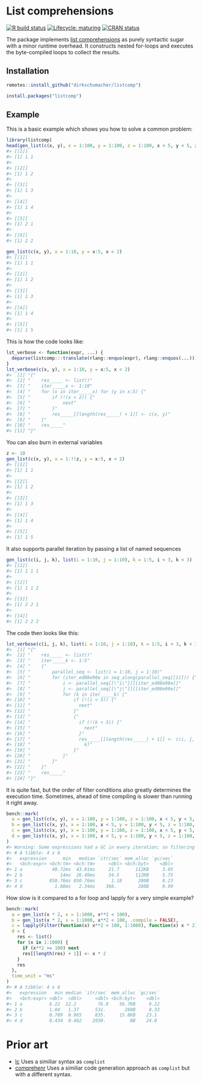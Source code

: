 
<!-- README.md is generated from README.Rmd. Please edit that file -->

# List comprehensions

<!-- badges: start -->

[![R build
status](https://github.com/dirkschumacher/listcomp/workflows/R-CMD-check/badge.svg)](https://github.com/dirkschumacher/listcomp/actions)
[![Lifecycle:
maturing](https://img.shields.io/badge/lifecycle-maturing-blue.svg)](https://www.tidyverse.org/lifecycle/#maturing)
[![CRAN
status](https://www.r-pkg.org/badges/version/listcomp)](https://CRAN.R-project.org/package=listcomp)
<!-- badges: end -->

The package implements [list
comprehensions](https://en.wikipedia.org/wiki/List_comprehension) as
purely syntactic sugar with a minor runtime overhead. It constructs
nested for-loops and executes the byte-compiled loops to collect the
results.

## Installation

``` r
remotes::install_github("dirkschumacher/listcomp")
```

``` r
install.packages("listcomp")
```

## Example

This is a basic example which shows you how to solve a common problem:

``` r
library(listcomp)
head(gen_list(c(x, y), x = 1:100, y = 1:100, z = 1:100, x < 5, y < 5, z == x + y))
#> [[1]]
#> [1] 1 1
#> 
#> [[2]]
#> [1] 1 2
#> 
#> [[3]]
#> [1] 1 3
#> 
#> [[4]]
#> [1] 1 4
#> 
#> [[5]]
#> [1] 2 1
#> 
#> [[6]]
#> [1] 2 2
```

``` r
gen_list(c(x, y), x = 1:10, y = x:5, x < 2)
#> [[1]]
#> [1] 1 1
#> 
#> [[2]]
#> [1] 1 2
#> 
#> [[3]]
#> [1] 1 3
#> 
#> [[4]]
#> [1] 1 4
#> 
#> [[5]]
#> [1] 1 5
```

This is how the code looks like:

``` r
lst_verbose <- function(expr, ...) {
  deparse(listcomp:::translate(rlang::enquo(expr), rlang::enquos(...)))
}
lst_verbose(c(x, y), x = 1:10, y = x:5, x < 2)
#>  [1] "{"                                                  
#>  [2] "    res_____ <- list()"                             
#>  [3] "    iter_____x <- 1:10"                             
#>  [4] "    for (x in iter_____x) for (y in x:5) {"         
#>  [5] "        if (!(x < 2)) {"                            
#>  [6] "            next"                                   
#>  [7] "        }"                                          
#>  [8] "        res_____[[length(res_____) + 1]] <- c(x, y)"
#>  [9] "    }"                                              
#> [10] "    res_____"                                       
#> [11] "}"
```

You can also burn in external variables

``` r
z <- 10
gen_list(c(x, y), x = 1:!!z, y = x:5, x < 2)
#> [[1]]
#> [1] 1 1
#> 
#> [[2]]
#> [1] 1 2
#> 
#> [[3]]
#> [1] 1 3
#> 
#> [[4]]
#> [1] 1 4
#> 
#> [[5]]
#> [1] 1 5
```

It also supports parallel iteration by passing a list of named sequences

``` r
gen_list(c(i, j, k), list(i = 1:10, j = 1:10), k = 1:5, i < 3, k < 3)
#> [[1]]
#> [1] 1 1 1
#> 
#> [[2]]
#> [1] 1 1 2
#> 
#> [[3]]
#> [1] 2 2 1
#> 
#> [[4]]
#> [1] 2 2 2
```

The code then looks like this:

``` r
lst_verbose(c(i, j, k), list(i = 1:10, j = 1:10), k = 1:5, i < 3, k < 3)
#>  [1] "{"                                                             
#>  [2] "    res_____ <- list()"                                        
#>  [3] "    iter_____k <- 1:5"                                         
#>  [4] "    {"                                                         
#>  [5] "        parallel_seq <- list(i = 1:10, j = 1:10)"              
#>  [6] "        for (iter_ed08e98e in seq_along(parallel_seq[[1]])) {" 
#>  [7] "            i <- parallel_seq[[\"i\"]][[iter_ed08e98e]]"       
#>  [8] "            j <- parallel_seq[[\"j\"]][[iter_ed08e98e]]"       
#>  [9] "            for (k in iter_____k) {"                           
#> [10] "                if (!(i < 3)) {"                               
#> [11] "                  next"                                        
#> [12] "                }"                                             
#> [13] "                {"                                             
#> [14] "                  if (!(k < 3)) {"                             
#> [15] "                    next"                                      
#> [16] "                  }"                                           
#> [17] "                  res_____[[length(res_____) + 1]] <- c(i, j, "
#> [18] "                    k)"                                        
#> [19] "                }"                                             
#> [20] "            }"                                                 
#> [21] "        }"                                                     
#> [22] "    }"                                                         
#> [23] "    res_____"                                                  
#> [24] "}"
```

It is quite fast, but the order of filter conditions also greatly
determines the execution time. Sometimes, ahead of time compiling is
slower than running it right away.

``` r
bench::mark(
  a = gen_list(c(x, y), x = 1:100, y = 1:100, z = 1:100, x < 5, y < 5, z == x + y),
  b = gen_list(c(x, y), x = 1:100, x < 5, y = 1:100, y < 5, z = 1:100, z == x + y),
  c = gen_list(c(x, y), x = 1:100, y = 1:100, z = 1:100, x < 5, y < 5, z == x + y, .compile = FALSE),
  d = gen_list(c(x, y), x = 1:100, x < 5, y = 1:100, y < 5, z = 1:100, z == x + y, .compile = FALSE)
)
#> Warning: Some expressions had a GC in every iteration; so filtering is disabled.
#> # A tibble: 4 x 6
#>   expression      min   median `itr/sec` mem_alloc `gc/sec`
#>   <bch:expr> <bch:tm> <bch:tm>     <dbl> <bch:byt>    <dbl>
#> 1 a           40.72ms  43.81ms     21.7      112KB     3.95
#> 2 b              14ms  26.49ms     34.5      112KB     5.75
#> 3 c          850.76ms 850.76ms      1.18      280B     8.23
#> 4 d            1.88ms   2.34ms    368.        280B     9.99
```

How slow is it compared to a for loop and lapply for a very simple
example?

``` r
bench::mark(
  a = gen_list(x * 2, x = 1:1000, x**2 < 100),
  b = gen_list(x * 2, x = 1:1000, x**2 < 100, .compile = FALSE),
  c = lapply(Filter(function(x) x**2 < 100, 1:1000), function(x) x * 2),
  d = {
    res <- list()
    for (x in 1:1000) {
      if (x**2 >= 100) next
      res[[length(res) + 1]] <- x * 2
    }
    res
  }, 
  time_unit = "ms"
)
#> # A tibble: 4 x 6
#>   expression   min median `itr/sec` mem_alloc `gc/sec`
#>   <bch:expr> <dbl>  <dbl>     <dbl> <bch:byt>    <dbl>
#> 1 a          6.22  12.2        76.0    56.7KB     9.22
#> 2 b          1.04   1.37      531.       280B     8.33
#> 3 c          0.789  0.965     835.     15.8KB    23.1 
#> 4 d          0.434  0.462    2030.         0B    24.0
```

# Prior art

  - [lc](https://github.com/mailund/lc) Uses a similiar syntax as
    `complist`
  - [comprehenr](https://github.com/gdemin/comprehenr) Uses a similiar
    code generation approach as `complist` but with a different syntax.
